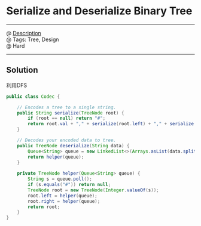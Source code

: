 # Serialize and Deserialize Binary Tree
------------------
@ [Description](https://leetcode.com/problems/serialize-and-deserialize-binary-tree/)  
@ Tags: Tree, Design     
@ Hard

------------------
## Solution
利用DFS
```java
public class Codec {

    // Encodes a tree to a single string.
    public String serialize(TreeNode root) {
        if (root == null) return "#";
        return root.val + "," + serialize(root.left) + "," + serialize(root.right);
    }

    // Decodes your encoded data to tree.
    public TreeNode deserialize(String data) {
        Queue<String> queue = new LinkedList<>(Arrays.asList(data.split(",")));
        return helper(queue);
    }
    
    private TreeNode helper(Queue<String> queue) {
        String s = queue.poll();
        if (s.equals("#")) return null;
        TreeNode root = new TreeNode(Integer.valueOf(s));
        root.left = helper(queue);
        root.right = helper(queue);
        return root;
    }
}
```
